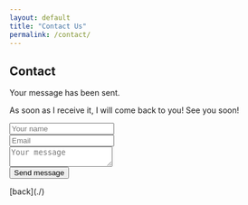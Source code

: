 ```yaml
---
layout: default
title: "Contact Us"
permalink: /contact/
---
```


## Contact
Your message has been sent.

As soon as I receive it, I will come back to you!
See you soon!
<form action="https://public.herotofu.com/v1/60edac00-e9b3-11ed-b2e2-c10354b56774" method="POST">
  <div>
    <input
      type="text"
      placeholder="Your name"
      name="name"
      class="contact-form"
      required
    />
  </div>
  <div class="mb-3 pt-0">
    <input
      type="email"
      placeholder="Email"
      name="email"
      class="contact-form"
      required
    />
  </div>
  <div class="mb-3 pt-0">
    <textarea
      placeholder="Your message"
      name="message"
      class="contact-form contact-form-textarea" 
      required
    ></textarea>
  </div>
  <div class="mb-3 pt-0">
    <button
    class="contact-form contact-form-button"
      type="submit"
    >Send message</button>
  </div>
</form>
[back](./)
